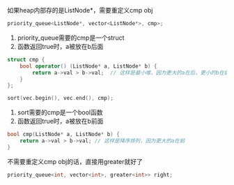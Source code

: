 
如果heap内部存的是ListNode*，需要重定义cmp obj
```c++
priority_queue<ListNode*, vector<ListNode*>, cmp>;
```
1. priority_queue需要的cmp是一个struct
2. 函数返回true时，a被放在b后面
```c++
struct cmp {
    bool operator() (ListNode* a, ListNode* b) {
        return a->val > b->val;  // 这样是最小堆，因为更大的a在后，更小的b在前
    }
};
```

```cpp
sort(vec.begin(), vec.end(), cmp);
```
1. sort需要的cmp是一个bool函数
2. 函数返回true时，a被放在b前面
```cpp
bool cmp(ListNode* a, ListNode* b) {
    return a->val > b->val; // 这样是降序排列，因为更大的a在前
}
```

不需要重定义cmp obj的话，直接用greater<T>就好了
```c++
priority_queue<int, vector<int>, greater<int>> right;
```
